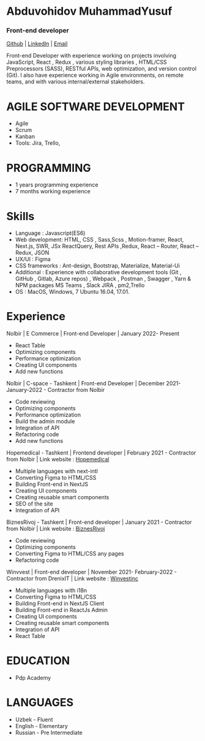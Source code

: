 # Abduvohidov MuhammadYusuf

### Front-end developer

[Github](https://github.com/muahammadyusuf)  |  [LinkedIn](https://www.linkedin.com/in/abduvohidov/)  |  [Email](abduvohidovm20@gmail.com)


Front-end Developer with experience working on projects involving JavaScript, React , Redux , various styling libraries , HTML/CSS Preprocessors (SASS), RESTful APIs, web optimization, and version control (Git).
I also have experience working in Agile environments, on remote teams, and with various internal/external stakeholders.

# AGILE SOFTWARE DEVELOPMENT
- Agile
- Scrum
- Kanban
- Tools: Jira, Trello,

# PROGRAMMING
- 1 years programming experience
- 7 months working experience

# Skills

- Language : Javascript(ES6)
- Web development: HTML, CSS , Sass,Scss , Motion-framer, React, Next.js, SWR, JSx ReactQuery, Rest APIs ,Redux, React – Router, React – Redux, JSON
- UX/UI : Figma
- CSS frameworks : Ant-design, Bootstrap, Materialize, Material-Ui
- Additional : Experience with collaborative development tools (Git , GitHub , Gitlab, Azure repos) , Webpack , Postman , Swagger , Yarn & NPM packages MS Teams , Slack JIRA , pm2,Trello
- OS : MacOS, Windows, 7 Ubuntu 16.04, 17.01. 

# Experience 
Nolbir | E Commerce | Front-end Developer | January 2022- Present 

- React Table 
- Optimizing components
- Performance optimization 
- Creating UI components
- Add new functions

Nolbir | C-space - Tashkent | Front-end Developer | December 2021- January-2022 - Contractor from Nolbir

- Code reviewing
- Optimizing components
- Performance optimization 
- Build the admin module
- Integration of API
- Refactoring code 
- Add new functions

Hopemedical - Tashkent | Frontend developer | February 2021 - Contractor from Nolbir | 
Link website : [Hopemedical](https://www.hopemedical.uz)
- Multiple languages with next-intl
- Converting Figma to HTML/CSS
- Building Front-end in NextJS
- Creating UI components
- Creating reusable smart components
- SEO of the site
- Integration of API

BiznesRivoj - Tashkent | Front-end developer | January 2021 - Contractor from Nolbir | 
Link website : [BiznesRivoj](https://www.biznesrivoj.uz/)
- Code reviewing
- Optimizing components 
- Converting Figma to HTML/CSS any pages
- Refactoring code

Winvvest | Front-end developer | November 2021- February-2022 - Contractor from DrenixIT | 
Link website : [Winvestinc](https://winvestinc.com/)
- Multiple languages with i18n
- Converting Figma to HTML/CSS
- Building Front-end in NextJS Client
- Building Front-end in ReactJs Admin
- Creating UI components
- Creating reusable smart components
- Integration of API
- React Table 

# EDUCATION
- Pdp Academy


# LANGUAGES
- Uzbek - Fluent
- English - Elementary 
- Russian - Pre Intermediate
